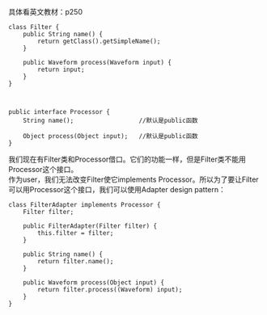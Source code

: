 具体看英文教材：p250


    class Filter {
    	public String name() {
    		return getClass().getSimpleName();
    	}
    
    	public Waveform process(Waveform input) {
    		return input;
    	}
    }


    
    public interface Processor {
    	String name();					//默认是public函数
    
    	Object process(Object input);	//默认是public函数
    }

我们现在有Filter类和Processor借口。它们的功能一样，但是Filter类不能用Processor这个接口。  
作为user，我们无法改变Filter使它implements Processor。所以为了要让Filter可以用Processor这个接口，我们可以使用Adapter design pattern：

    class FilterAdapter implements Processor {
    	Filter filter;
    
    	public FilterAdapter(Filter filter) {
    		this.filter = filter;
    	}
    
    	public String name() {
    		return filter.name();
    	}
    
    	public Waveform process(Object input) {
    		return filter.process((Waveform) input);
    	}
    }